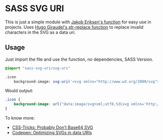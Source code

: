 # SASS SVG URI

This is just a simple module with [Jakob Eriksen's function](http://codepen.io/jakob-e/pen/doMoML) for easy use in projects. Uses [Hugo Giraudel's str-replace function](http://sassmeister.com/gist/1b4f2da5527830088e4d) to replace invalid characters in the SVG as a data uri.

## Usage

Just import the file and use the function, no dependencies, SASS Version.

```scss
@import "sass-svg-uri/svg-uri"

.icon
    background-image: svg-uri('<svg xmlns="http://www.w3.org/2000/svg"> ... </svg>')
```

Would output:

```css
.icon {
    background-image: url("data:image/svg+xml;utf8,%3Csvg xmlns='http://www.w3.org/2000/svg'%3E% ... %3C/svg%3E");
}
```

To know more:

* [CSS-Tricks: Probably Don’t Base64 SVG](https://css-tricks.com/probably-dont-base64-svg/)
* [Codepen: Optimizing SVGs in data URIs](http://codepen.io/Tigt/post/optimizing-svgs-in-data-uris)

